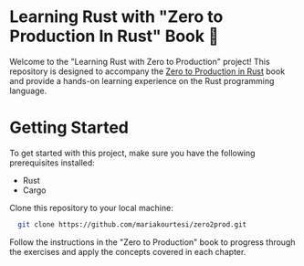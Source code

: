 # Learning Rust with "Zero to Production In Rust" Book 🚀

Welcome to the "Learning Rust with Zero to Production" project! This repository is designed to accompany the [Zero to Production in Rust](https://www.zero2prod.com/index.html?country=the%20UK&discount_code=VAT20&country_code=GB) book and provide a hands-on learning experience on the Rust programming language.

# Getting Started
To get started with this project, make sure you have the following prerequisites installed:

- Rust
- Cargo

Clone this repository to your local machine:

```bash
  git clone https://github.com/mariakourtesi/zero2prod.git
```

Follow the instructions in the "Zero to Production" book to progress through the exercises and apply the concepts covered in each chapter.




